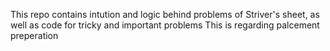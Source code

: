 This repo contains intution and logic behind problems of Striver's sheet, as well as code for tricky and important problems
This is regarding palcement preperation
